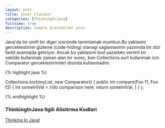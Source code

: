 ```yaml
---
layout: post
title: Inner Classes!
categories: [ThinkingInJava]
fullview: true
description: Sample placeholder post.
---
```


Java'da bir sinifi bir diger icersinde tanimlamak mumkun.Bu yaklasim gerceklestirimi gizleme (code-hiding) olanagi saglamasinin yazninda bir dizi farkli avantajda getiriyor. Ancak bu yaklasimi kod yazarken verimli bir sekilde kullanmak zaman alan bir surec, ben Collections.sort kullanmak icin Comparator gerceklestirimleri disinda kullanmadim.

{% highlight java %}

 Collections.sort(myList,
                          new Comparator<Foo>() {
                               public int compare(Foo f1, Foo f2) {
                                   int someIntVal = //do comparison here.
                                   return someIntVal;
                               }
                           }
                 );

{% endhighlight %}
  
### ThinkingInJava Ilgili Alistirma Kodlari

<a class="btn btn-default" href="https://github.com/muzir/ThinkingInJavaSolution ">Thinking In Java!</a>
